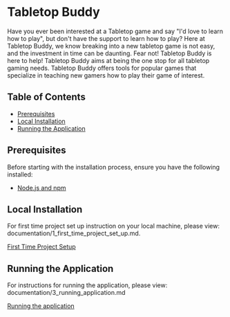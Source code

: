 # Tabletop Buddy
Have you ever been interested at a Tabletop game and say "I'd love to learn how to play", but don't have the support to learn how to play? Here at Tabletop Buddy, we know breaking into a new tabletop game is not easy, and the investment in time can be daunting. Fear not! Tabletop Buddy is here to help! Tabletop Buddy aims at being the one stop for all tabletop gaming needs. Tabletop Buddy offers tools for popular games that specialize in teaching new gamers how to play their game of interest.

## Table of Contents
- [Prerequisites](#prerequisites)
- [Local Installation](#Local-Installation)
- [Running the Application](#running-the-application)

## Prerequisites
Before starting with the installation process, ensure you have the following installed:

- [Node.js and npm](https://nodejs.org/en/download/)

## Local Installation
For first time project set up instruction on your local machine, please view: documentation/1_first_time_project_set_up.md. 

[First Time Project Setup](documentation/1_first_time_project_set_up.md)

## Running the Application

For instructions for running the application, please view: documentation/3_running_application.md

[Running the application](documentation/3_running_application.md)